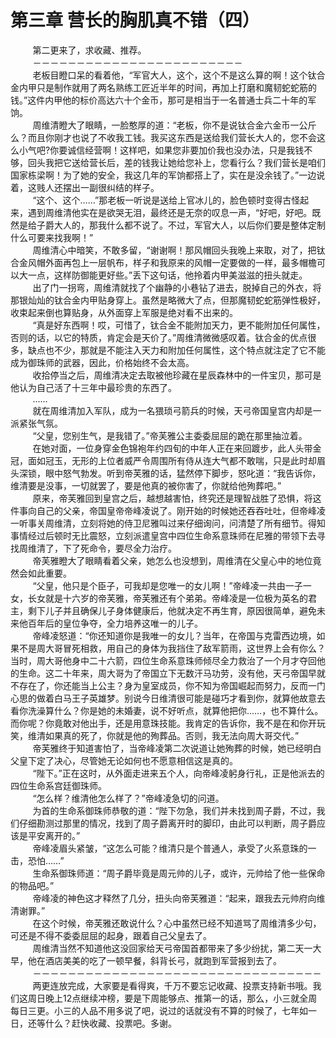 <h1>第三章 营长的胸肌真不错（四）</h1>
<div id="content">&nbsp&nbsp&nbsp&nbsp&nbsp&nbsp&nbsp&nbsp
 第二更来了，求收藏、推荐。
 <br/>&nbsp&nbsp&nbsp&nbsp&nbsp&nbsp&nbsp&nbsp
 －－－－－－－－－－－－－－－－－－－－－－－－
 <br/>&nbsp&nbsp&nbsp&nbsp&nbsp&nbsp&nbsp&nbsp
 老板目瞪口呆的看着他，“军官大人，这个，这个不是这么算的啊！这个钛合金内甲只是制作就用了两名熟练工匠近半年的时间，再加上打磨和魔韧蛇蛇筋的钱。”这件内甲他的标价高达六十个金币，那可是相当于一名普通士兵二十年的军饷。
 <br/>&nbsp&nbsp&nbsp&nbsp&nbsp&nbsp&nbsp&nbsp
 周维清瞪大了眼睛，一脸憨厚的道：“老板，你不是说钛合金六金币一公斤么？而且你刚才也说了不收我工钱。我买这东西是送给我们营长大人的，您不会这么小气吧?你要诚信经营啊！这样吧，如果您非要加价我也没办法，只是我钱不够，回头我把它送给营长后，差的钱我让她给您补上，您看行么？我们营长是咱们国家栋梁啊！为了她的安全，我这几年的军饷都搭上了，实在是没余钱了。”一边说着，这贱人还摆出一副很纠结的样子。
 <br/>&nbsp&nbsp&nbsp&nbsp&nbsp&nbsp&nbsp&nbsp
 “这个、这个……”那老板一听说是送给上官冰儿的，脸色顿时变得古怪起来，遇到周维清他实在是欲哭无泪，最终还是无奈的叹息一声，“好吧，好吧。既然是给子爵大人的，那我什么都不说了。不过，军官大人，以后你们要是整体定制什么可要来找我啊！”
 <br/>&nbsp&nbsp&nbsp&nbsp&nbsp&nbsp&nbsp&nbsp
 周维清心中暗笑，不敢多留，“谢谢啊！那风帽回头我晚上来取，对了，把钛合金风帽外面再包上一层帆布，样子和我原来的风帽一定要做的一样，最多帽檐可以大一点，这样防御能更好些。”丢下这句话，他拎着内甲美滋滋的扭头就走。
 <br/>&nbsp&nbsp&nbsp&nbsp&nbsp&nbsp&nbsp&nbsp
 出了门一拐弯，周维清就找了个幽静的小巷钻了进去，脱掉自己的外衣，将那银灿灿的钛合金内甲贴身穿上。虽然是略微大了点，但那魔韧蛇蛇筋弹性极好，收束起来倒也算贴身，从外面穿上军服是绝对看不出来的。
 <br/>&nbsp&nbsp&nbsp&nbsp&nbsp&nbsp&nbsp&nbsp
 “真是好东西啊！哎，可惜了，钛合金不能附加天力，更不能附加任何属性，否则的话，以它的特质，肯定会是天价了。”周维清微微感叹着。钛合金的优点很多，缺点也不少，那就是不能注入天力和附加任何属性，这个特点就注定了它不能成为御珠师的武器，因此，价格始终不会太高。
 <br/>&nbsp&nbsp&nbsp&nbsp&nbsp&nbsp&nbsp&nbsp
 收拾停当之后，周维清决定去取被他珍藏在星辰森林中的一件宝贝，那可是他认为自己活了十三年中最珍贵的东西了。
 <br/>&nbsp&nbsp&nbsp&nbsp&nbsp&nbsp&nbsp&nbsp
 ……
 <br/>&nbsp&nbsp&nbsp&nbsp&nbsp&nbsp&nbsp&nbsp
 就在周维清加入军队，成为一名猥琐弓箭兵的时候，天弓帝国皇宫内却是一派紧张气氛。
 <br/>&nbsp&nbsp&nbsp&nbsp&nbsp&nbsp&nbsp&nbsp
 “父皇，您别生气，是我错了。”帝芙雅公主委委屈屈的跪在那里抽泣着。
 <br/>&nbsp&nbsp&nbsp&nbsp&nbsp&nbsp&nbsp&nbsp
 在她对面，一位身穿金色锦袍年约四旬的中年人正在来回踱步，此人头带金冠，面如冠玉，无形的上位者威严令周围所有侍从连大气都不敢喘，只是此时却眉头深锁，眼中怒气勃发。听到帝芙雅的话，猛然停下脚步，怒叱道：“我告诉你，维清要是没事，一切就罢了，要是他真的被你害了，你就给他殉葬吧。”
 <br/>&nbsp&nbsp&nbsp&nbsp&nbsp&nbsp&nbsp&nbsp
 原来，帝芙雅回到皇宫之后，越想越害怕，终究还是理智战胜了恐惧，将这件事向自己的父亲，帝国皇帝帝峰凌说了。刚开始的时候她还吞吞吐吐，但帝峰凌一听事关周维清，立刻将她的侍卫尼雅叫过来仔细询问，问清楚了所有细节。得知事情经过后顿时无比震怒，立刻派遣皇宫中四位生命系意珠师在尼雅的带领下去寻找周维清了，下了死命令，要尽全力治疗。
 <br/>&nbsp&nbsp&nbsp&nbsp&nbsp&nbsp&nbsp&nbsp
 帝芙雅瞪大了眼睛看着父亲，她怎么也没想到，周维清在父皇心中的地位竟然会如此重要。
 <br/>&nbsp&nbsp&nbsp&nbsp&nbsp&nbsp&nbsp&nbsp
 “父皇，他只是个臣子，可我却是您唯一的女儿啊！”帝峰凌一共由一子一女，长女就是十六岁的帝芙雅，帝芙雅还有个弟弟。帝峰凌是一位极为英名的君主，剩下儿子并且确保儿子身体健康后，他就决定不再生育，原因很简单，避免未来他百年后的皇位争夺，全力培养这唯一的儿子。
 <br/>&nbsp&nbsp&nbsp&nbsp&nbsp&nbsp&nbsp&nbsp
 帝峰凌怒道：“你还知道你是我唯一的女儿？当年，在帝国与克雷西边境，如果不是周大哥冒死相救，用自己的身体为我挡住了敌军箭雨，这世界上会有你么？当时，周大哥他身中二十六箭，四位生命系意珠师倾尽全力救治了一个月才夺回他的生命。这二十年来，周大哥为了帝国立下无数汗马功劳，没有他，天弓帝国早就不存在了，你还能当上公主？身为皇室成员，你不知为帝国崛起而努力，反而一门心思的做着白马王子英雄梦。别说今日维清很可能是碰巧才看到你，就算他故意去看你洗澡算什么？你是她的未婚妻，说不好听点，就算他把你……，也不算什么。而你呢？你竟敢对他出手，还是用意珠技能。我肯定的告诉你，我不是在和你开玩笑，维清如果真的死了，你就是他的殉葬品。否则，我无法向周大哥交代。”
 <br/>&nbsp&nbsp&nbsp&nbsp&nbsp&nbsp&nbsp&nbsp
 帝芙雅终于知道害怕了，当帝峰凌第二次说道让她殉葬的时候，她已经明白父皇下定了决心，尽管她无论如何也不愿意相信这是真的。
 <br/>&nbsp&nbsp&nbsp&nbsp&nbsp&nbsp&nbsp&nbsp
 “陛下。”正在这时，从外面走进来五个人，向帝峰凌躬身行礼，正是他派去的四位生命系宫廷御珠师。
 <br/>&nbsp&nbsp&nbsp&nbsp&nbsp&nbsp&nbsp&nbsp
 “怎么样？维清他怎么样了？”帝峰凌急切的问道。
 <br/>&nbsp&nbsp&nbsp&nbsp&nbsp&nbsp&nbsp&nbsp
 为首的生命系御珠师恭敬的道：“陛下勿急，我们并未找到周子爵，不过，我们仔细勘测过那里的情况，找到了周子爵离开时的脚印，由此可以判断，周子爵应该是平安离开的。”
 <br/>&nbsp&nbsp&nbsp&nbsp&nbsp&nbsp&nbsp&nbsp
 帝峰凌眉头紧皱，“这怎么可能？维清只是个普通人，承受了火系意珠的一击，恐怕……”
 <br/>&nbsp&nbsp&nbsp&nbsp&nbsp&nbsp&nbsp&nbsp
 生命系御珠师道：“周子爵毕竟是周元帅的儿子，或许，元帅给了他一些保命的物品吧。”
 <br/>&nbsp&nbsp&nbsp&nbsp&nbsp&nbsp&nbsp&nbsp
 帝峰凌的神色这才释然了几分，扭头向帝芙雅道：“起来，跟我去元帅府向维清谢罪。”
 <br/>&nbsp&nbsp&nbsp&nbsp&nbsp&nbsp&nbsp&nbsp
 在这个时候，帝芙雅还敢说什么？心中虽然已经不知道骂了周维清多少句，可还是不得不委委屈屈的起身，跟着自己父皇去了。
 <br/>&nbsp&nbsp&nbsp&nbsp&nbsp&nbsp&nbsp&nbsp
 周维清当然不知道他这没回家给天弓帝国首都带来了多少纷扰，第二天一大早，他在酒店美美的吃了一顿早餐，斜背长弓，就跑到军营报到去了。
 <br/>&nbsp&nbsp&nbsp&nbsp&nbsp&nbsp&nbsp&nbsp
 －－－－－－－－－－－－－－－－－－－－－－－－－－－－－－－－－
 <br/>&nbsp&nbsp&nbsp&nbsp&nbsp&nbsp&nbsp&nbsp
 两更连放完成，大家要是看得爽，千万不要忘记收藏、投票支持新书哦。我们这周日晚上12点继续冲榜，要是下周能够点、推第一的话，那么，小三就全周每日三更。小三的人品不用多说了吧，说过的话就没有不算的时候了，七年如一日，还等什么？赶快收藏、投票吧。多谢。
 <br/>&nbsp&nbsp&nbsp&nbsp&nbsp&nbsp&nbsp&nbsp
</div>
